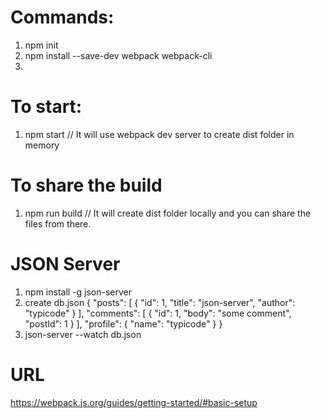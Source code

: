 # Commands:
1. npm init
2. npm install --save-dev webpack webpack-cli
3. 

# To start:
1. npm start        // It will use webpack dev server to create dist folder in memory 

# To share the build
1. npm run build    // It will create dist folder locally and you can share the files from there.

# JSON Server
1. npm install -g json-server
2. create db.json
    {
    "posts": [
        { "id": 1, "title": "json-server", "author": "typicode" }
    ],
    "comments": [
        { "id": 1, "body": "some comment", "postId": 1 }
    ],
    "profile": { "name": "typicode" }
    }
3. json-server --watch db.json

# URL
https://webpack.js.org/guides/getting-started/#basic-setup